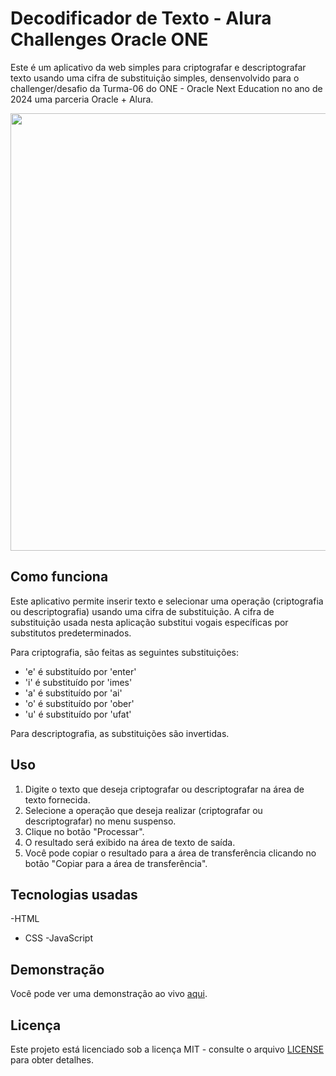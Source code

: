 # Decodificador de Texto - Alura Challenges Oracle ONE

Este é um aplicativo da web simples para criptografar e descriptografar texto usando uma cifra de substituição simples, densenvolvido para o challenger/desafio da Turma-06 do ONE - Oracle Next Education no ano de 2024 uma parceria Oracle + Alura.


<div align="center">
  <img src="https://github.com/mario-evangelista/transformando_imagem_em_texto/assets/121322767/10e1ba47-8156-4c2f-919b-a62298d3fba0" width="700px" />
</div>


## Como funciona

Este aplicativo permite inserir texto e selecionar uma operação (criptografia ou descriptografia) usando uma cifra de substituição. A cifra de substituição usada nesta aplicação substitui vogais específicas por substitutos predeterminados.

Para criptografia, são feitas as seguintes substituições:
- 'e' é substituído por 'enter'
- 'i' é substituído por 'imes'
- 'a' é substituído por 'ai'
- 'o' é substituído por 'ober'
- 'u' é substituído por 'ufat'

Para descriptografia, as substituições são invertidas.

## Uso

1. Digite o texto que deseja criptografar ou descriptografar na área de texto fornecida.
2. Selecione a operação que deseja realizar (criptografar ou descriptografar) no menu suspenso.
3. Clique no botão "Processar".
4. O resultado será exibido na área de texto de saída.
5. Você pode copiar o resultado para a área de transferência clicando no botão "Copiar para a área de transferência".

## Tecnologias usadas

-HTML
- CSS
-JavaScript

## Demonstração

Você pode ver uma demonstração ao vivo [aqui](https://mario-evangelista.github.io/decodificador-texto-javascript/).

## Licença

Este projeto está licenciado sob a licença MIT - consulte o arquivo [LICENSE](LICENSE) para obter detalhes.
